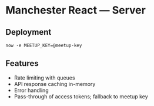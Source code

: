 # Manchester React — Server

## Deployment

`now -e MEETUP_KEY=@meetup-key`

## Features

- Rate limiting with queues
- API response caching in-memory
- Error handling
- Pass-through of access tokens; fallback to meetup key
